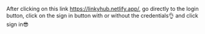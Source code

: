 
After clicking on this link https://linkyhub.netlify.app/, go directly to the login button, click on the sign in button with or without the credentials👌 and click sign in😎
